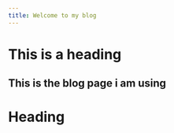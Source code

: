 ```yaml
---
title: Welcome to my blog
---
```

# This is a heading

## This is the blog page i am using 

# Heading 
